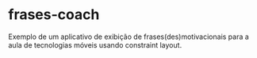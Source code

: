 # frases-coach
Exemplo de um aplicativo de exibição de frases(des)motivacionais para a aula de tecnologias móveis usando constraint layout.